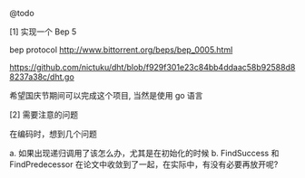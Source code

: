 @todo

[1] 实现一个 Bep  5

bep protocol
http://www.bittorrent.org/beps/bep_0005.html

https://github.com/nictuku/dht/blob/f929f301e23c84bb4ddaac58b92588d88237a38c/dht.go

希望国庆节期间可以完成这个项目, 当然是使用 go 语言

[2] 需要注意的问题

在编码时，想到几个问题

a. 如果出现递归调用了该怎么办，尤其是在初始化的时候
b. FindSuccess 和 FindPredecessor 在论文中收敛到了一起，在实际中，有没有必要再放开呢?

